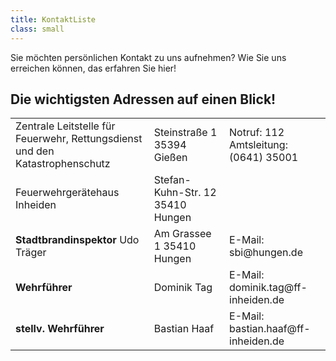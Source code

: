 ```yaml
---
title: KontaktListe
class: small
---
```


Sie möchten persönlichen Kontakt zu uns aufnehmen? Wie Sie uns erreichen können, das erfahren Sie hier!

## Die wichtigsten Adressen auf einen Blick!


<table class="table table-striped table-hover">
    <tbody>
        <tr>
            <td>Zentrale Leitstelle für
Feuerwehr, Rettungsdienst
und den Katastrophenschutz</td>
            <td>Steinstraße 1
35394 Gießen</td>
            <td>Notruf: 112
Amtsleitung: (0641) 35001</td>
        </tr>
        <tr>
            <td>Feuerwehrgerätehaus Inheiden </td>
            <td>Stefan-Kuhn-Str. 12 35410 Hungen </td>
        </tr>
        <tr>
            <td><strong>Stadtbrandinspektor</strong> Udo Träger</td>
            <td>Am Grassee 1 35410 Hungen</td>
            <td>E-Mail: sbi@hungen.de</td>
        </tr>
        <tr>
            <td><strong>Wehrführer</strong></td>
            <td>Dominik Tag</td>
            <td>E-Mail: dominik.tag@ff-inheiden.de</td>
        </tr>
        <tr>
            <td><strong>stellv. Wehrführer</strong> </td>
            <td>Bastian Haaf </td>
            <td>E-Mail: bastian.haaf@ff-inheiden.de</td>
        </tr>
    </tbody>
</table>

